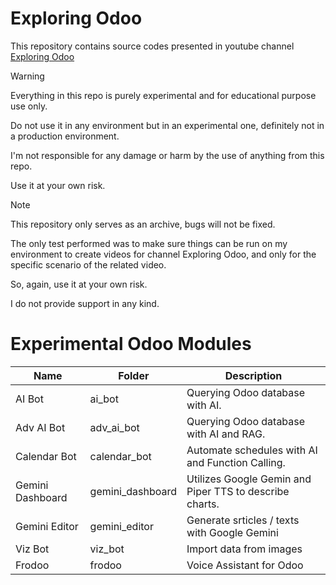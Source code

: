 # Exploring Odoo

This repository contains source codes presented in youtube channel [Exploring Odoo](https://www.youtube.com/@exploring-odoo)


> [!WARNING]
> Everything in this repo is purely experimental and for educational purpose use only.
>
> Do not use it in any environment but in an experimental one, definitely not in a production environment.
>
> I'm not responsible for any damage or harm by the use of anything from this repo.
>
> Use it at your own risk.
>

> [!NOTE]
> This repository only serves as an archive, bugs will not be fixed.
>
> The only test performed was to make sure things can be run on my environment to create videos for channel Exploring Odoo, and only for the specific scenario of the related video.
>
> So, again, use it at your own risk.
>
> I do not provide support in any kind.

# Experimental Odoo Modules

| Name             | Folder           | Description                                             |
| ---------------- | ---------------- | ------------------------------------------------------- |
| AI Bot           | ai_bot           | Querying Odoo database with AI.                         |
| Adv AI Bot       | adv_ai_bot       | Querying Odoo database with AI and RAG.                 |
| Calendar Bot     | calendar_bot     | Automate schedules with AI and Function Calling.        |
| Gemini Dashboard | gemini_dashboard | Utilizes Google Gemin and Piper TTS to describe charts. |
| Gemini Editor    | gemini_editor    | Generate srticles / texts with Google Gemini            |
| Viz Bot          | viz_bot          | Import data from images                                 |
| Frodoo           | frodoo           | Voice Assistant for Odoo                                |